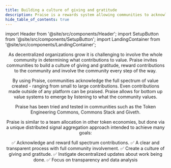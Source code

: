 ```yaml
---
title: Building a culture of giving and gratitude
description: Praise is a rewards system allowing communities to acknowledge and reward member contributions.
hide_table_of_contents: true
---
```


import Header from '@site/src/components/Header';
import SetupButton from '@site/src/components/SetupButton';
import LandingContainer from '@site/src/components/LandingContainer';

<LandingContainer>

<Header/>

As decentralized organizations grow it is challenging to involve the whole community in determining what contributions to value. Praise invites communities to build a culture of giving and gratitude, reward contributions to the community and involve the community every step of the way.

By using Praise, communities acknowledge the full spectrum of value created - ranging from small to large contributions. Even contributions made outside of any platform can be praised. Praise allows for bottom up value systems to emerge by listening to what the community values.

Praise has been tried and tested in communities such as the Token Engineering Commons, Commons Stack and Giveth.

Praise is similar to a team allocation in other token economies, but done via a unique distributed signal aggregation approach intended to achieve many goals:

✅ Acknowledge and reward full spectrum contributions.
✅ A clear and transparent process with full community involvement.
✅ Create a culture of giving and gratitude.
✅ Instigate decentralized updates about work being done.
✅ Focus on transparency and data analysis

<SetupButton/>

</LandingContainer>
